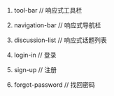 1. tool-bar         // 响应式工具栏
2. navigation-bar   // 响应式导航栏
3. discussion-list  // 响应式话题列表

4. login-in         // 登录
5. sign-up          // 注册
6. forgot-password  // 找回密码